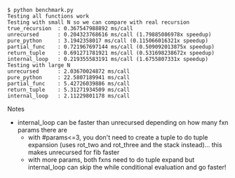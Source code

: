 ```
$ python benchmark.py 
Testing all functions work
Testing with small N so we can compare with real recursion
true_recursion  : 0.367547988892 ms/call 
unrecursed      : 0.204323768616 ms/call (1.79885086978x speedup)
pure_python     : 3.1942358017 ms/call (0.115066016321x speedup)
partial_func    : 0.721967697144 ms/call (0.509092013875x speedup)
return_tuple    : 0.691271781921 ms/call (0.531698238672x speedup)
internal_loop   : 0.219355583191 ms/call (1.6755807331x speedup)
Testing with large N
unrecursed      : 2.03670024872 ms/call 
pure_python     : 22.5807189941 ms/call 
partial_func    : 5.42726039886 ms/call 
return_tuple    : 5.31271934509 ms/call 
internal_loop   : 2.11229801178 ms/call 
```

Notes

- internal_loop can be faster than unrecursed depending on how many fxn params
  there are
  - with #params<=3, you don't need to create a tuple to do tuple expansion
    (uses rot_two and rot_three and the stack instead)... this makes unrecursed
    for fib faster
  - with more params, both fxns need to do tuple expand but internal_loop can
    skip the while conditional evaluation and go faster!
